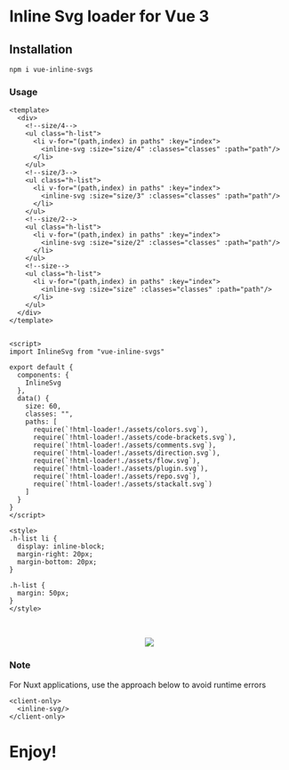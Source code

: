 # Inline Svg loader for Vue 3

## Installation

```
npm i vue-inline-svgs
```

### Usage

```vue
<template>
  <div>
    <!--size/4-->
    <ul class="h-list">
      <li v-for="(path,index) in paths" :key="index">
        <inline-svg :size="size/4" :classes="classes" :path="path"/>
      </li>
    </ul>
    <!--size/3-->
    <ul class="h-list">
      <li v-for="(path,index) in paths" :key="index">
        <inline-svg :size="size/3" :classes="classes" :path="path"/>
      </li>
    </ul>
    <!--size/2-->
    <ul class="h-list">
      <li v-for="(path,index) in paths" :key="index">
        <inline-svg :size="size/2" :classes="classes" :path="path"/>
      </li>
    </ul>
    <!--size-->
    <ul class="h-list">
      <li v-for="(path,index) in paths" :key="index">
        <inline-svg :size="size" :classes="classes" :path="path"/>
      </li>
    </ul>
  </div>
</template>


<script>
import InlineSvg from "vue-inline-svgs"

export default {
  components: {
    InlineSvg
  },
  data() {
    size: 60,
    classes: "", 
    paths: [
      require(`!html-loader!./assets/colors.svg`),
      require(`!html-loader!./assets/code-brackets.svg`),
      require(`!html-loader!./assets/comments.svg`),
      require(`!html-loader!./assets/direction.svg`),
      require(`!html-loader!./assets/flow.svg`),
      require(`!html-loader!./assets/plugin.svg`),
      require(`!html-loader!./assets/repo.svg`),
      require(`!html-loader!./assets/stackalt.svg`)
    ]
  }
}
</script>

<style>
.h-list li {
  display: inline-block;
  margin-right: 20px;
  margin-bottom: 20px;
}

.h-list {
  margin: 50px;
}
</style>
```
<br>
<p align="center">
  <img src="https://github.com/a4anthony/vue-inline-svgs/blob/main/preview.png?raw=true"/>
</p>

### Note

For Nuxt applications, use the approach below to avoid runtime errors

```vue
<client-only>
  <inline-svg/>
</client-only>
```
# Enjoy!
